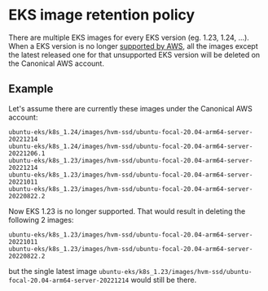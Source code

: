# EKS image retention policy

There are multiple EKS images for every EKS version (eg. 1.23, 1.24, ...). When a EKS version
is no longer [supported by AWS](https://docs.aws.amazon.com/eks/latest/userguide/kubernetes-versions.html),
all the images except the latest released one for that unsupported EKS version will be deleted on the Canonical AWS account.

## Example

Let's assume there are currently these images under the Canonical AWS account:

```
ubuntu-eks/k8s_1.24/images/hvm-ssd/ubuntu-focal-20.04-arm64-server-20221214
ubuntu-eks/k8s_1.24/images/hvm-ssd/ubuntu-focal-20.04-arm64-server-20221206.1
ubuntu-eks/k8s_1.23/images/hvm-ssd/ubuntu-focal-20.04-arm64-server-20221214
ubuntu-eks/k8s_1.23/images/hvm-ssd/ubuntu-focal-20.04-arm64-server-20221011
ubuntu-eks/k8s_1.23/images/hvm-ssd/ubuntu-focal-20.04-arm64-server-20220822.2
```

Now EKS 1.23 is no longer supported. That would result in deleting the following 2 images:

```
ubuntu-eks/k8s_1.23/images/hvm-ssd/ubuntu-focal-20.04-arm64-server-20221011
ubuntu-eks/k8s_1.23/images/hvm-ssd/ubuntu-focal-20.04-arm64-server-20220822.2
```

but the single latest image `ubuntu-eks/k8s_1.23/images/hvm-ssd/ubuntu-focal-20.04-arm64-server-20221214` would still be there.
